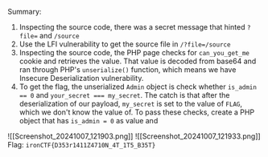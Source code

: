 Summary:
1. Inspecting the source code, there was a secret message that hinted `?file=` and `/source`
2. Use the LFI vulnerability to get the source file in `/?file=/source`
3. Inspecting the source code, the PHP page checks for `can_you_get_me` cookie and retrieves the value. That value is decoded from base64 and ran through PHP's `unserialize()` function, which means we have Insecure Deserialization vulnerability.
4. To get the flag, the unserialized `Admin` object is check whether `is_admin == 0` and `your_secret === my_secret`. The catch is that after the deserialization of our payload, `my_secret` is set to the value of `FLAG`, which we don't know the value of. To pass these checks, create a PHP object that has `is_admin = 0` as value and 

![[Screenshot_20241007_121903.png]]
![[Screenshot_20241007_121933.png]]
Flag: `ironCTF{D353r1411Z4710N_4T_1T5_B35T}`